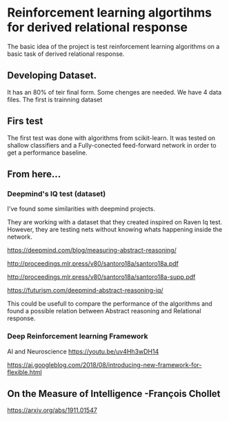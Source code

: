 # Reinforcement learning algortihms for derived relational response
The basic idea of the project is test reinforcement learning algorithms on a basic task of derived relational response.

## Developing Dataset.
It has an 80% of teir final form. Some chenges are needed. 
We have 4 data files. 
The first is trainning dataset

## Firs test
The first test was done with algorithms from scikit-learn. It was tested on shallow classifiers and a Fully-conected feed-forward network in order to get a performance baseline.

## From here...
 
 ### Deepmind's IQ test (dataset)
 I've found some similarities with deepmind projects.
 
 They are working with a dataset that they created inspired on Raven Iq test. However, they are testing nets without knowing whats happening inside the network. 
 
 https://deepmind.com/blog/measuring-abstract-reasoning/
 
 http://proceedings.mlr.press/v80/santoro18a/santoro18a.pdf
 
 http://proceedings.mlr.press/v80/santoro18a/santoro18a-supp.pdf
 
 https://futurism.com/deepmind-abstract-reasoning-iq/

This could be usefull to compare the performance of the algorithms and found a possible relation between Abstract reasoning and Relational response.
### Deep Reinforcement learning Framework

AI and Neuroscience https://youtu.be/uv4Hh3wDH14

https://ai.googleblog.com/2018/08/introducing-new-framework-for-flexible.html

## On the Measure of Intelligence -François Chollet
https://arxiv.org/abs/1911.01547

